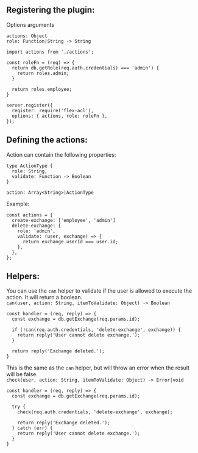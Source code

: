 ## Registering the plugin:

Options arguments
```
actions: Object
role: Function|String -> String
```

```
import actions from './actions';

const roleFn = (req) => {
  return db.getRole(req.auth.credentials) === 'admin') {
    return roles.admin;
  }
  
  return roles.employee;
}

server.register({
  register: require('flex-acl'),
  options: { actions, role: roleFn },
});
```

## Defining the actions:

Action can contain the following properties:
```
type ActionType {
  role: String,
  validate: Function -> Boolean
}

action: Array<String>|ActionType
```

Example:
```
const actions = {
  create-exchange: ['employee', 'admin']
  delete-exchange: {
    role: 'admin',
    validate: (user, exchange) => {
      return exchange.userId === user.id;
    },
  },
};
```

<!--Routes:-->
<!--```-->
<!--server.route({ method: 'POST', path: '/exchanges/{exchangeId}', config: {-->
<!--  plugins: { 'hapi-acl': { action: 'create-exchange'} },-->
<!--  handler: function (request, reply) { reply("Deleted user as admin.");}-->
<!--}});-->
<!--```-->

<!--Advanced validate routing:-->
<!--```-->
<!--server.route({ method: 'DELETE', path: '/exchanges/{exchangeId}', config: {-->
<!--  plugins: { 'hapi-acl': { action: 'delete-exchange' } },-->
<!--  handler: function (request, reply) { reply("Deleted user as admin.");}-->
<!--}});-->
<!--```-->

## Helpers:

You can use the `can` helper to validate if the user is allowed to execute the action. It will return a boolean.  
`can(user, action: String, itemToValidate: Object) -> Boolean`

```
const handler = (req, reply) => {
  const exchange = db.getExchange(req.params.id);

  if (!can(req.auth.credentials, 'delete-exchange', exchange)) {
    return reply('User cannot delete exchange.');
  }
  
  return reply('Exchange deleted.');
}
```

This is the same as the `can` helper, but will throw an error when the result will be false.  
`check(user, action: String, itemToValidate: Object) -> Error|void`

```
const handler = (req, reply) => {
  const exchange = db.getExchange(req.params.id);
  
  try {
    check(req.auth.credentials, 'delete-exchange', exchange);
  
    return reply('Exchange deleted.');
  } catch (err) {
    return reply('User cannot delete exchange.');
  }
}
```

